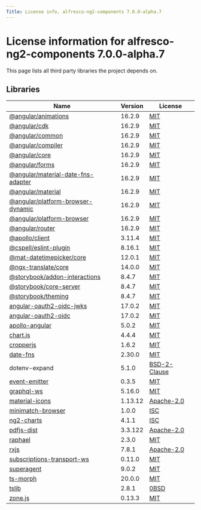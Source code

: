 ```yaml
---
Title: License info, alfresco-ng2-components 7.0.0-alpha.7
---
```


# License information for alfresco-ng2-components 7.0.0-alpha.7

This page lists all third party libraries the project depends on.

## Libraries

| Name | Version | License |
| --- | --- | --- |
| [@angular/animations](https://github.com/angular/angular) | 16.2.9 | [MIT](http://www.opensource.org/licenses/MIT) |
| [@angular/cdk](https://github.com/angular/components) | 16.2.9 | [MIT](http://www.opensource.org/licenses/MIT) |
| [@angular/common](https://github.com/angular/angular) | 16.2.9 | [MIT](http://www.opensource.org/licenses/MIT) |
| [@angular/compiler](https://github.com/angular/angular) | 16.2.9 | [MIT](http://www.opensource.org/licenses/MIT) |
| [@angular/core](https://github.com/angular/angular) | 16.2.9 | [MIT](http://www.opensource.org/licenses/MIT) |
| [@angular/forms](https://github.com/angular/angular) | 16.2.9 | [MIT](http://www.opensource.org/licenses/MIT) |
| [@angular/material-date-fns-adapter](https://github.com/angular/components) | 16.2.9 | [MIT](http://www.opensource.org/licenses/MIT) |
| [@angular/material](https://github.com/angular/components) | 16.2.9 | [MIT](http://www.opensource.org/licenses/MIT) |
| [@angular/platform-browser-dynamic](https://github.com/angular/angular) | 16.2.9 | [MIT](http://www.opensource.org/licenses/MIT) |
| [@angular/platform-browser](https://github.com/angular/angular) | 16.2.9 | [MIT](http://www.opensource.org/licenses/MIT) |
| [@angular/router](https://github.com/angular/angular) | 16.2.9 | [MIT](http://www.opensource.org/licenses/MIT) |
| [@apollo/client](https://github.com/apollographql/apollo-client) | 3.11.4 | [MIT](http://www.opensource.org/licenses/MIT) |
| [@cspell/eslint-plugin](https://github.com/streetsidesoftware/cspell) | 8.16.1 | [MIT](http://www.opensource.org/licenses/MIT) |
| [@mat-datetimepicker/core](https://github.com/kuhnroyal/mat-datetimepicker) | 12.0.1 | [MIT](http://www.opensource.org/licenses/MIT) |
| [@ngx-translate/core](https://github.com/ngx-translate/core) | 14.0.0 | [MIT](http://www.opensource.org/licenses/MIT) |
| [@storybook/addon-interactions](https://github.com/storybookjs/storybook) | 8.4.7 | [MIT](http://www.opensource.org/licenses/MIT) |
| [@storybook/core-server](https://github.com/storybookjs/storybook) | 8.4.7 | [MIT](http://www.opensource.org/licenses/MIT) |
| [@storybook/theming](https://github.com/storybookjs/storybook) | 8.4.7 | [MIT](http://www.opensource.org/licenses/MIT) |
| [angular-oauth2-oidc-jwks](https://github.com/manfredsteyer/angular-oauth2-oidc) | 17.0.2 | [MIT](http://www.opensource.org/licenses/MIT) |
| [angular-oauth2-oidc](https://github.com/manfredsteyer/angular-oauth2-oidc) | 17.0.2 | [MIT](http://www.opensource.org/licenses/MIT) |
| [apollo-angular](https://github.com/kamilkisiela/apollo-angular) | 5.0.2 | [MIT](http://www.opensource.org/licenses/MIT) |
| [chart.js](https://github.com/chartjs/Chart.js) | 4.4.4 | [MIT](http://www.opensource.org/licenses/MIT) |
| [cropperjs](https://github.com/fengyuanchen/cropperjs) | 1.6.2 | [MIT](http://www.opensource.org/licenses/MIT) |
| [date-fns](https://github.com/date-fns/date-fns) | 2.30.0 | [MIT](http://www.opensource.org/licenses/MIT) |
| dotenv-expand | 5.1.0 | [BSD-2-Clause](http://www.opensource.org/licenses/BSD-2-Clause) |
| [event-emitter](https://github.com/medikoo/event-emitter) | 0.3.5 | [MIT](http://www.opensource.org/licenses/MIT) |
| [graphql-ws](https://github.com/enisdenjo/graphql-ws) | 5.16.0 | [MIT](http://www.opensource.org/licenses/MIT) |
| [material-icons](https://github.com/marella/material-icons) | 1.13.12 | [Apache-2.0](http://www.apache.org/licenses/LICENSE-2.0) |
| [minimatch-browser](https://github.com/isaacs/minimatch) | 1.0.0 | [ISC](https://www.isc.org/downloads/software-support-policy/isc-license/) |
| [ng2-charts](https://github.com/valor-software/ng2-charts) | 4.1.1 | [ISC](https://www.isc.org/downloads/software-support-policy/isc-license/) |
| [pdfjs-dist](https://github.com/mozilla/pdfjs-dist) | 3.3.122 | [Apache-2.0](http://www.apache.org/licenses/LICENSE-2.0) |
| [raphael](https://github.com/DmitryBaranovskiy/raphael) | 2.3.0 | [MIT](http://www.opensource.org/licenses/MIT) |
| [rxjs](https://github.com/reactivex/rxjs) | 7.8.1 | [Apache-2.0](http://www.apache.org/licenses/LICENSE-2.0) |
| [subscriptions-transport-ws](https://github.com/apollostack/subscriptions-transport-ws) | 0.11.0 | [MIT](http://www.opensource.org/licenses/MIT) |
| [superagent](https://github.com/ladjs/superagent) | 9.0.2 | [MIT](http://www.opensource.org/licenses/MIT) |
| [ts-morph](https://github.com/dsherret/ts-morph) | 20.0.0 | [MIT](http://www.opensource.org/licenses/MIT) |
| [tslib](https://github.com/Microsoft/tslib) | 2.8.1 | [0BSD](http://landley.net/toybox/license.html) |
| [zone.js](https://github.com/angular/angular) | 0.13.3 | [MIT](http://www.opensource.org/licenses/MIT) |

